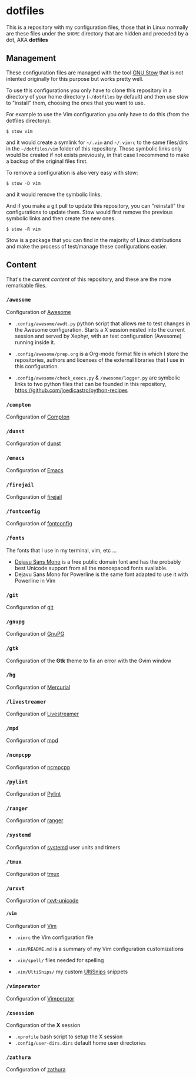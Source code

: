 # dotfiles
This is a repository with my configuration files, those that in Linux normally
are these files under the `$HOME` directory that are hidden and preceded by a
dot, AKA __dotfiles__

## Management

These configuration files are managed with the tool [GNU
Stow](https://www.gnu.org/software/stow) that is not intented originally for
this purpose but works pretty well.

To use this configurations you only have to clone this repository in a directory
of your home directory (`~/dotfiles` by default) and then use stow to "install"
them, choosing the ones that you want to use.

For example to use the Vim configuration you only have to do this (from the
dotfiles directory):

`$ stow vim`

and it would create a symlink for `~/.vim` and `~/.vimrc` to the same files/dirs
in the `~/dotfiles/vim` folder of this repository. Those symbolic links only
would be created if not exists previously, in that case I recommend to make a
backup of the original files first.

To remove a configuration is also very easy with stow:

`$ stow -D vim`

and it would remove the symbolic links.

And if you make a git pull to update this repository, you can "reinstall" the
configurations to update them. Stow would first remove the previous symbolic
links and then create the new ones.

`$ stow -R vim`

Stow is a package that you can find in the majority of Linux distributions and
make the process of test/manage these configurations easier.

## Content

That's the *current content* of this repository, and these are the more remarkable
files.

### `/awesome`

Configuration of [Awesome](http://awesome.naquadah.org/)

+ `.config/awesome/awdt.py` python script that allows me to test changes in the
  Awesome configuration. Starts a X session nested into the current session and
  served by Xephyr, with an test configuration (Awesome) running inside it.

+ `.config/awesome/prep.org` is a Org-mode format file in which I store the
  repositories, authors and licenses of the external libraries that I use in
  this configuration.

+ `.config/awesome/check_execs.py` & `/awesome/logger.py` are symbolic links to
  two python files that can be founded in this repository,
  <https://github.com/joedicastro/python-recipes>

### `/compton`

Configuration of [Compton](https://github.com/chjj/compton)

### `/dunst`

Configuration of [dunst](https://github.com/knopwob/dunst)

### `/emacs`

Configuration of [Emacs](http://www.gnu.org/software/emacs/)

### `/firejail`

Configuration of [firejail](https://firejail.wordpress.com/)

### `/fontconfig`

Configuration of [fontconfig](http://www.freedesktop.org/wiki/Software/fontconfig)

### `/fonts`

The fonts that I use in my terminal, vim, etc ...

 - [Dejavu Sans Mono](http://dejavu-fonts.org) is a free public domain font and
   has the probably best Unicode support from all the monospaced fonts
   available.
 - Dejavu Sans Mono for Powerline is the same font adapted to use it with
   Powerline in Vim

### `/git`

Configuration of [git](http://git-scm.com/)

### `/gnupg`

Configuration of [GnuPG](https://www.gnupg.org/)

### `/gtk`

Configuration of the __Gtk__ theme to fix an error with the Gvim window

### `/hg`

Configuration of [Mercurial](http://mercurial.selenic.com/)

### `/livestreamer`

Configuration of [Livestreamer](https://github.com/chrippa/livestreamer)

### `/mpd`

Configuration of [mpd](http://mpd.wikia.com/wiki/Music_Player_Daemon_Wiki)

### `/ncmpcpp`

Configuration of [ncmpcpp](http://ncmpcpp.rybczak.net/)

### `/pylint`

Configuration of [Pylint](http://www.pylint.org/)

### `/ranger`

Configuration of [ranger](http://ranger.nongnu.org/)

### `/systemd`

Configuration of [systemd](https://www.freedesktop.org/wiki/Software/systemd/) user units and timers

### `/tmux`

Configuration of [tmux](http://tmux.sourceforge.net/)

### `/urxvt`

Configuration of [rxvt-unicode](http://software.schmorp.de/pkg/rxvt-unicode.html)

#### `/vim`

Configuration of [Vim](http://www.vim.org)

+ `.vimrc` the Vim configuration file
+ `.vim/README.md` is a summary of my Vim configuration customizations
+ `.vim/spell/` files needed for spelling
+ `.vim/UltiSnips/` my custom [UltiSnips][ulsns] snippets

  [ulsns]: https://github.com/SirVer/ultisnips

### `/vimperator`

Configuration of [Vimperator](http://www.vimperator.org/vimperator)

### `/xsession`

Configuration of the __X__ session

+ `.xprofile` bash script to setup the X session
+ `.config/user-dirs.dirs` default home user directories

### `/zathura`

Configuration of [zathura](http://pwmt.org/projects/zathura/)
